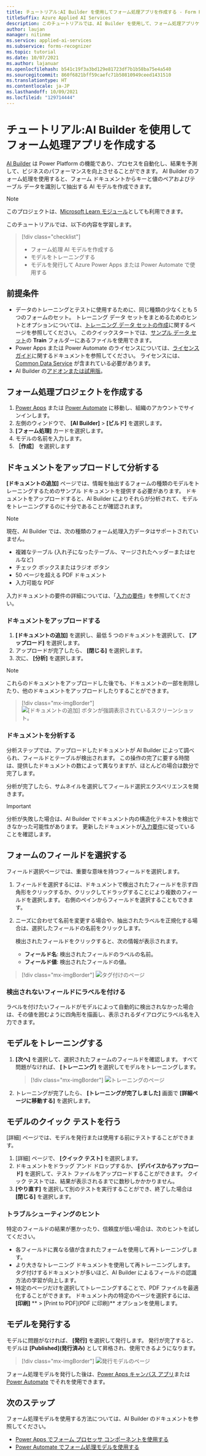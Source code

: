 ```yaml
---
title: チュートリアル:AI Builder を使用してフォーム処理アプリを作成する - Form Recognizer
titleSuffix: Azure Applied AI Services
description: このチュートリアルでは、AI Builder を使用して、フォーム処理アプリケーションを作成し、トレーニングします。
author: laujan
manager: nitinme
ms.service: applied-ai-services
ms.subservice: forms-recognizer
ms.topic: tutorial
ms.date: 10/07/2021
ms.author: lajanuar
ms.openlocfilehash: b541c19f3a3bd129e81723df7b1b58ba75e4a540
ms.sourcegitcommit: 860f6821bff59caefc71b50810949ceed1431510
ms.translationtype: HT
ms.contentlocale: ja-JP
ms.lasthandoff: 10/09/2021
ms.locfileid: "129714444"
---
```

# <a name="tutorial-create-a-form-processing-app-with-ai-builder"></a>チュートリアル:AI Builder を使用してフォーム処理アプリを作成する

[AI Builder](/ai-builder/overview) は Power Platform の機能であり、プロセスを自動化し、結果を予測して、ビジネスのパフォーマンスを向上させることができます。 AI Builder のフォーム処理を使用すると、フォーム ドキュメントからキーと値のペアおよびテーブル データを識別して抽出する AI モデルを作成できます。

> [!NOTE]
> このプロジェクトは、[Microsoft Learn モジュール](/learn/modules/get-started-with-form-processing/)としても利用できます。

このチュートリアルでは、以下の内容を学習します。

> [!div class="checklist"]
> * フォーム処理 AI モデルを作成する
> * モデルをトレーニングする
> * モデルを発行して Azure Power Apps または Power Automate で使用する

## <a name="prerequisites"></a>前提条件

* データのトレーニングとテストに使用するために、同じ種類の少なくとも 5 つのフォームのセット。 トレーニング データ セットをまとめるためのヒントとオプションについては、[トレーニング データ セットの作成](./build-training-data-set.md)に関するページを参照してください。 このクイックスタートでは、[サンプル データ セット](https://go.microsoft.com/fwlink/?linkid=2128080)の **Train** フォルダーにあるファイルを使用できます。
* Power Apps または Power Automate のライセンスについては、[ライセンス ガイド](https://go.microsoft.com/fwlink/?linkid=2085130)に関するドキュメントを参照してください。 ライセンスには、[Common Data Service](https://powerplatform.microsoft.com/common-data-service/) が含まれている必要があります。
* AI Builder の[アドオンまたは試用版](https://go.microsoft.com/fwlink/?LinkId=2113956&clcid=0x409)。


## <a name="create-a-form-processing-project"></a>フォーム処理プロジェクトを作成する

1. [Power Apps](https://make.powerapps.com/) または [Power Automate](https://flow.microsoft.com/signin) に移動し、組織のアカウントでサインインします。
1. 左側のウィンドウで、 **[AI Builder]**  >  **[ビルド]** を選択します。
1. **[フォーム処理]** カードを選択します。
1. モデルの名前を入力します。
1. **［作成］** を選択します

## <a name="upload-and-analyze-documents"></a>ドキュメントをアップロードして分析する

**[ドキュメントの追加]** ページでは、情報を抽出するフォームの種類のモデルをトレーニングするためのサンプル ドキュメントを提供する必要があります。 ドキュメントをアップロードすると、AI Builder によりそれらが分析されて、モデルをトレーニングするのに十分であることが確認されます。

> [!NOTE]
> 現在、AI Builder では、次の種類のフォーム処理入力データはサポートされていません。
>
> - 複雑なテーブル (入れ子になったテーブル、マージされたヘッダーまたはセルなど)
> - チェック ボックスまたはラジオ ボタン
> - 50 ページを超える PDF ドキュメント
> - 入力可能な PDF
>
> 入力ドキュメントの要件の詳細については、「[入力の要件](concept-model-overview.md#input-requirements)」を参照してください。

### <a name="upload-your-documents"></a>ドキュメントをアップロードする

1. **[ドキュメントの追加]** を選択し、最低 5 つのドキュメントを選択して、 **[アップロード]** を選択します。
1. アップロードが完了したら、 **[閉じる]** を選択します。
1. 次に、 **[分析]** を選択します。

> [!NOTE] 
> これらのドキュメントをアップロードした後でも、ドキュメントの一部を削除したり、他のドキュメントをアップロードしたりすることができます。

> [!div class="mx-imgBorder"]
> ![[ドキュメントの追加] ボタンが強調表示されているスクリーンショット。](./media/tutorial-ai-builder/add-documents-page.png)

### <a name="analyze-your-documents"></a>ドキュメントを分析する

分析ステップでは、アップロードしたドキュメントが AI Builder によって調べられ、フィールドとテーブルが検出されます。 この操作の完了に要する時間は、提供したドキュメントの数によって異なりますが、ほとんどの場合は数分で完了します。

分析が完了したら、サムネイルを選択してフィールド選択エクスペリエンスを開きます。

> [!IMPORTANT]
> 分析が失敗した場合は、AI Builder でドキュメント内の構造化テキストを検出できなかった可能性があります。 更新したドキュメントが[入力要件](concept-model-overview.md#input-requirements)に従っていることを確認します。

## <a name="select-your-form-fields"></a>フォームのフィールドを選択する

フィールド選択ページでは、重要な意味を持つフィールドを選択します。

1. フィールドを選択するには、ドキュメントで検出されたフィールドを示す四角形をクリックするか、クリックしてドラッグすることにより複数のフィールドを選択します。 右側のペインからフィールドを選択することもできます。
1. ニーズに合わせて名前を変更する場合や、抽出されたラベルを正規化する場合は、選択したフィールドの名前をクリックします。

    検出されたフィールドをクリックすると、次の情報が表示されます。

    - **フィールド名**: 検出されたフィールドのラベルの名前。
    - **フィールド値**: 検出されたフィールドの値。

> [!div class="mx-imgBorder"]
> ![タグ付けのページ](./media/tutorial-ai-builder/select-fields-page.png)

### <a name="label-undetected-fields"></a>検出されないフィールドにラベルを付ける

ラベルを付けたいフィールドがモデルによって自動的に検出されなかった場合は、その値を囲むように四角形を描画し、表示されるダイアログにラベル名を入力できます。

## <a name="train-your-model"></a>モデルをトレーニングする

1. **[次へ]** を選択して、選択されたフォームのフィールドを確認します。 すべて問題がなければ、 **[トレーニング]** を選択してモデルをトレーニングします。

    > [!div class="mx-imgBorder"]
    > ![トレーニングのページ](./media/tutorial-ai-builder/summary-train-page.png)
1. トレーニングが完了したら、 **[トレーニングが完了しました]** 画面で **[詳細ページに移動する]** を選択します。
## <a name="quick-test-your-model"></a>モデルのクイック テストを行う

[詳細] ページでは、モデルを発行または使用する前にテストすることができます。

1. [詳細] ページで、 **[クイック テスト]** を選択します。
2. ドキュメントをドラッグ アンド ドロップするか、 **[デバイスからアップロード]** を選択して、テスト ファイルをアップロードすることができます。 クイック テストでは、結果が表示されるまでに数秒しかかかりません。
3. **[やり直す]** を選択して別のテストを実行することができ、終了した場合は **[閉じる]** を選択します。

### <a name="troubleshooting-tips"></a>トラブルシューティングのヒント

特定のフィールドの結果が悪かったり、信頼度が低い場合は、次のヒントを試してください。

- 各フィールドに異なる値が含まれたフォームを使用して再トレーニングします。
- より大きなトレーニング ドキュメントを使用して再トレーニングします。 タグ付けするドキュメントが多いほど、AI Builder によるフィールドの認識方法の学習が向上します。
- 特定のページだけを選択してトレーニングすることで、PDF ファイルを最適化することができます。 ドキュメント内の特定のページを選択するには、 **[印刷]** ** > [Print to PDF]\(PDF に印刷\)** オプションを使用します。

## <a name="publish-your-model"></a>モデルを発行する

モデルに問題がなければ、 **[発行]** を選択して発行します。 発行が完了すると、モデルは **[Published]\(発行済み\)** として昇格され、使用できるようになります。

> [!div class="mx-imgBorder"]
> ![発行モデルのページ](./media/tutorial-ai-builder/model-page.png)

フォーム処理モデルを発行した後は、[Power Apps キャンバス アプリ](/ai-builder/form-processor-component-in-powerapps)または [Power Automate](/ai-builder/form-processing-model-in-flow) でそれを使用できます。

## <a name="next-steps"></a>次のステップ

フォーム処理モデルを使用する方法については、AI Builder のドキュメントを参照してください。

* [Power Apps でフォーム プロセッサ コンポーネントを使用する](/ai-builder/form-processor-component-in-powerapps)
* [Power Automate でフォーム処理モデルを使用する](/ai-builder/form-processing-model-in-flow)